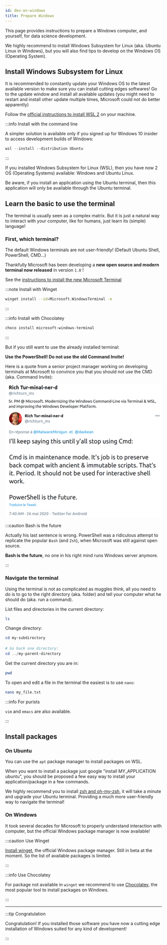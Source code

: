 ```yaml
---
id: dev-on-windows
title: Prepare Windows
---
```


This page provides instructions to prepare a Windows computer, and yourself, for data science development. 

We highly recommend to install Windows Subsystem for Linux (aka. Ubuntu Linux in Windows), but you will also find tips to develop on the Windows OS (Operating System).

## Install Windows Subsystem for Linux

It is recommended to constantly update your Windows OS to the latest available version to make sure you can install cutting edges softwares! Go to the update window and install all available updates (you might need to restart and install other update multiple times, Microsoft could not do better apparently)

Follow the [official instructions to install WSL 2](https://docs.microsoft.com/en-us/windows/wsl/install-win10) on your machine.

:::info Install with the command line

A simpler solution is available only if you signed up for Windows 10 insider to access development builds of Windows:

```powershell
wsl --install --distribution Ubuntu
```

:::

If you installed Windows Subsystem for Linux (WSL), then you have now 2 OS (Operating Systems) available: Windows and Ubuntu Linux.

Be aware, if you install an application using the Ubuntu terminal, then this application will only be available through the Ubuntu terminal.

## Learn the basic to use the terminal

The terminal is usually seen as a complex matrix. But it is just a natural way to interact with your computer, like for humans, just learn its (simple) language!

### First, which terminal?

The default Windows terminals are not user-friendly! (Default Ubuntu Shell, PowerShell, CMD...)

Thankfully Microsoft has been developing a **new open source and modern terminal now released** in version `1.0` ! 

See the [instructions to install the new Microsoft Terminal](https://github.com/microsoft/terminal)

:::note Install with Winget

```bash
winget install --id=Microsoft.WindowsTerminal -e
```

:::

:::info Install with Chocolatey

```bash
choco install microsoft-windows-terminal
```

:::

But if you still want to use the already installed terminal:

**Use the PowerShell! Do not use the old Command Invite!**

Here is a quote from a senior project manager working on developing terminals at Microsoft to convince you that you should not use the CMD (aka. Command Invite):

![Do not use CMD please](/img/do_not_use_cmd_please.png)

:::caution Bash is the future

Actually his last sentence is wrong. PowerShell was a ridiculous attempt to replicate the popular `Bash` (and `Zsh`), when Microsoft was still against open source. 

**Bash is the future**, no one in his right mind runs Windows server anymore.

:::

### Navigate the terminal

Using the terminal is not as complicated as muggles think, all you need to do is to go to the right directory (aka. folder) and tell your computer what he should do (aka. run a command).

List files and directories in the current directory:

```powershell
ls
```

Change directory:

```powershell
cd my-subdirectory

# Go back one directory:
cd ../my-parent-directory
```

Get the current directory you are in:

```powershell
pwd
```

To open and edit a file in the terminal the easiest is to use `nano`:

```bash
nano my_file.txt
```

:::info For purists

`vim` and `emacs` are also available.

:::

## Install packages

### On Ubuntu

You can use the `apt` package manager to install packages on WSL.

When you want to install a package just google "install MY_APPLICATION ubuntu", you should be proposed a few easy way to install your application/package in a few commands.

We highly recommend you to install [zsh and oh-my-zsh](https://ohmyz.sh/), it will take a minute and upgrade your Ubuntu terminal. Providing a much more user-friendly way to navigate the terminal!

### On Windows

It took several decades for Microsoft to properly understand interaction with computer, but the official Windows package manager is now available!

:::caution Use Winget

[Install winget](https://github.com/microsoft/winget-cli), the official Windows package manager. Still in beta at the moment. So the list of available packages is limited.

:::

:::info Use Chocolatey

For package not available in `winget` we recommend to use [Chocolatey](https://chocolatey.org/), the most popular tool to install packages on Windows. 

:::

---

:::tip Congratulation

Congratulation! If you installed those software you have now a cutting edge installation of Windows suited for any kind of development! 

:::